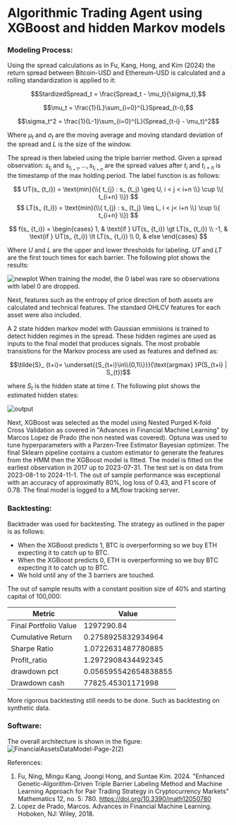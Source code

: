 # Algorithmic Trading Agent using XGBoost and hidden Markov models
### Modeling Process:
Using the spread calculations as in Fu, Kang, Hong, and Kim (2024)
the return spread between Bitcoin-USD and Ethereum-USD is calculated and a rolling standardization is applied to it:

$$StardizedSpread_t = \frac{Spread_t - \mu_t}{\sigma_t},$$

$$\mu_t = \frac{1}{L}\sum_{i=0}^{L}Spread_{t-i},$$

$$\sigma_t^2 = \frac{1}{L-1}\sum_{i=0}^{L}(Spread_{t-i} - \mu_t)^2$$

Where $\mu_t$ and $\sigma_t$ are the moving average and moving standard deviation of the spread and $L$ is the size of the window.

The spread is then labeled using the triple barrier method. 
Given a spread observation: $s_ {t_i}$ and $s_ {t_ {i+1}},..., s_ {t_{i+n}}$ 
are the spread values after ${t_i}$ and $t_ {i+n}$ is the timestamp of the max holding period. The label function is as follows:

$$ UT(s_ {t_i})  = \text{min}(\\{ t_{j} :  s_ {t_j} \geq U, i < j < i+n \\} \cup \\{ t_{i+n} \\}) $$
$$ LT(s_ {t_i})  = \text{min}(\\{ t_{j} :  s_ {t_j} \leq L, i < j< i+n \\} \cup \\{ t_{i+n} \\}) $$

$$
f(s_ {t_i}) =
\begin{cases} 
1, & \text{if } UT(s_ {t_i}) \gt LT(s_ {t_i}) \\
-1, & \text{if } UT(s_ {t_i}) \lt LT(s_ {t_i}) \\
0, & else
\end{cases}
$$

Where $U\text{ and }L$ are the upper and lower thresholds for labeling. $UT\text{ and }LT$ are the first touch times for each barrier.
The following plot shows the results:

![newplot](https://github.com/user-attachments/assets/5a7d82b9-d225-43bb-8007-0d84cdb5ecb4)
When training the model, the 0 label was rare so observations with label 0 are dropped.

Next, features such as the entropy of price direction of both assets are calculated and technical features.
The standard OHLCV features for each asset were also included.

A 2 state hidden markov model with Gaussian emmisions is trained to detect hidden regimes in the spread.
These hidden regimes are used as inputs to the final model that produces signals. The most probable transistions for the Markov process are used as features and defined as:

$$\tilde{S}_ {t+i}= \underset{{S_{t+i}\in\\{0,1\\}}}{\text{argmax} }P(S_{t+i} | S_{t})$$ 

where $S_t$ is the hidden state at time $t$. The following plot shows the estimated hidden states:

![output](https://github.com/user-attachments/assets/5cc1f747-1a7e-4e53-bb61-afa8f322ab3c)

Next, XGBoost was selected as the model using Nested Purged K-fold Cross Validation as covered in "Advances in Financial Machine Learning" by Marcos Lopez de Prado (the non nested was covered). Optuna was used to tune hyperparameters with a Parzen-Tree Estimator Bayesian optimizer.
The final Sklearn pipeline contains a custom estimator to generate the features from the HMM then the XGBoost model is fitted. The model is fitted on the earliest observation in 2017 up to 2023-07-31. The test set is on data from 2023-08-1 to 2024-11-1. The out of sample performance was exceptional with an accuracy of approximatly 80%, log loss of 0.43, and F1 score of 0.78.
The final model is logged to a MLflow tracking server.

### Backtesting:
Backtrader was used for backtesting. The strategy as outlined in the paper is as follows:
- When the XGBoost predicts 1, BTC is overperforming so we buy ETH expecting it to catch up to BTC.
- When the XGBoost predicts 0, ETH is overperforming so we buy BTC expecting it to catch up to BTC.
- We hold until any of the 3 barriers are touched.
  
The out of sample results with a constant position size of 40% and starting capital of 100,000:

| Metric              | Value             |
|---------------------|-------------------|
|Final Portfolio Value| 1297290.84        |
|Cumulative Return    | 0.2758925832934964|
|Sharpe Ratio | 1.0722631487780885|
|Profit_ratio| 1.2972908434492345|
|drawdown pct| 0.056595542654838855|
|Drawdown cash| 77825.45301171998|

More rigorous backtesting still needs to be done. Such as backtesting on synthetic data.

### Software:
The overall architecture is shown in the figure:
![FinancialAssetsDataModel-Page-2(2)](https://github.com/user-attachments/assets/1bc5885e-2408-49d4-8403-c07b02516c30)


References:

1. Fu, Ning, Mingu Kang, Joongi Hong, and Suntae Kim. 2024. "Enhanced Genetic-Algorithm-Driven Triple Barrier Labeling Method and Machine Learning Approach for Pair Trading Strategy in Cryptocurrency Markets" Mathematics 12, no. 5: 780. https://doi.org/10.3390/math12050780
2. Lopez de Prado, Marcos. Advances in Financial Machine Learning. Hoboken, NJ: Wiley, 2018.

